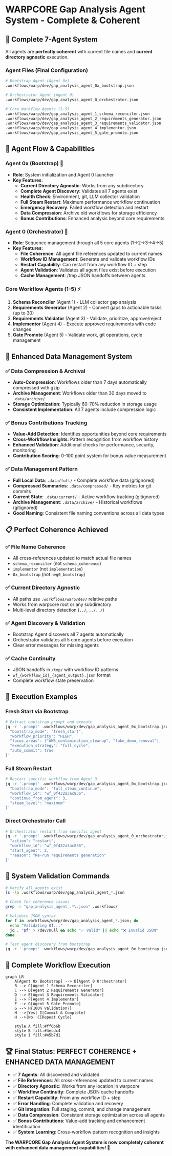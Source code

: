 # WARPCORE Gap Analysis Agent System - Complete & Coherent

## 🎯 **Complete 7-Agent System**

All agents are **perfectly coherent** with current file names and **current directory agnostic** execution.

### **Agent Files (Final Configuration)**
```bash
# Bootstrap Agent (Agent 0x)
.workflows/warp/dev/gap_analysis_agent_0x_bootstrap.json

# Orchestrator Agent (Agent 0)
.workflows/warp/dev/gap_analysis_agent_0_orchestrator.json

# Core Workflow Agents (1-5)
.workflows/warp/dev/gap_analysis_agent_1_schema_reconciler.json
.workflows/warp/dev/gap_analysis_agent_2_requirements_generator.json  
.workflows/warp/dev/gap_analysis_agent_3_requirements_validator.json
.workflows/warp/dev/gap_analysis_agent_4_implementor.json
.workflows/warp/dev/gap_analysis_agent_5_gate_promote.json
```

## 🔄 **Agent Flow & Capabilities**

### **Agent 0x (Bootstrap)** 🚀
- **Role**: System initialization and Agent 0 launcher
- **Key Features**:
  - **Current Directory Agnostic**: Works from any subdirectory
  - **Complete Agent Discovery**: Validates all 7 agents exist
  - **Health Check**: Environment, git, LLM collector validation
  - **Full Steam Restart**: Maximum performance workflow continuation
  - **Emergency Recovery**: Failed workflow detection and restart
  - **Data Compression**: Archive old workflows for storage efficiency
  - **Bonus Contributions**: Enhanced analysis beyond core requirements

### **Agent 0 (Orchestrator)** 🎯  
- **Role**: Sequence management through all 5 core agents (1→2→3→4→5)
- **Key Features**:
  - **File Coherence**: All agent file references updated to current names
  - **Workflow ID Management**: Generate and validate workflow IDs
  - **Restart Capability**: Can restart from any workflow ID + step
  - **Agent Validation**: Validates all agent files exist before execution
  - **Cache Management**: /tmp JSON handoffs between agents

### **Core Workflow Agents (1-5)** ⚡
1. **Schema Reconciler** (Agent 1) - LLM collector gap analysis  
2. **Requirements Generator** (Agent 2) - Convert gaps to actionable tasks (up to 30)
3. **Requirements Validator** (Agent 3) - Validate, prioritize, approve/reject
4. **Implementor** (Agent 4) - Execute approved requirements with code changes
5. **Gate Promote** (Agent 5) - Validate work, git operations, cycle management

## 💾 **Enhanced Data Management System**

### ✅ **Data Compression & Archival**
- **Auto-Compression**: Workflows older than 7 days automatically compressed with gzip
- **Archive Management**: Workflows older than 30 days moved to `.data/archive/`
- **Storage Optimization**: Typically 60-70% reduction in storage usage
- **Consistent Implementation**: All 7 agents include compression logic

### ✅ **Bonus Contributions Tracking**
- **Value-Add Detection**: Identifies opportunities beyond core requirements
- **Cross-Workflow Insights**: Pattern recognition from workflow history
- **Enhanced Validation**: Additional checks for performance, security, monitoring
- **Contribution Scoring**: 0-100 point system for bonus value measurement

### ✅ **Data Management Pattern**
- **Full Local Data**: `.data/full/` - Complete workflow data (gitignored)
- **Compressed Summaries**: `.data/compressed/` - Key metrics for git commits
- **Current State**: `.data/current/` - Active workflow tracking (gitignored)
- **Archive Management**: `.data/archive/` - Historical workflows (gitignored)
- **Good Naming**: Consistent file naming conventions across all data types

## 📋 **Perfect Coherence Achieved**

### ✅ **File Name Coherence**
- All cross-references updated to match actual file names
- `schema_reconciler` (not `schema_coherence`) 
- `implementor` (not `implementation`)
- `0x_bootstrap` (not `neg0_bootstrap`)

### ✅ **Current Directory Agnostic**
- All paths use `.workflows/warp/dev/` relative paths
- Works from warpcore root or any subdirectory
- Multi-level directory detection (`../`, `../../`)

### ✅ **Agent Discovery & Validation**
- Bootstrap Agent discovers all 7 agents automatically
- Orchestrator validates all 5 core agents before execution
- Clear error messages for missing agents

### ✅ **Cache Continuity**
- JSON handoffs in `/tmp/` with workflow ID patterns
- `wf_{workflow_id}_{agent_output}.json` format
- Complete workflow state preservation

## 🚀 **Execution Examples**

### **Fresh Start via Bootstrap**
```bash
# Extract bootstrap prompt and execute
jq -r '.prompt' .workflows/warp/dev/gap_analysis_agent_0x_bootstrap.json | execute_with_input '{
  "bootstrap_mode": "fresh_start",
  "workflow_priority": "HIGH",
  "focus_areas": ["AWS_contamination_cleanup", "fake_demo_removal"],
  "execution_strategy": "full_cycle",
  "auto_commit": true
}'
```

### **Full Steam Restart** 
```bash
# Restart specific workflow from Agent 3
jq -r '.prompt' .workflows/warp/dev/gap_analysis_agent_0x_bootstrap.json | execute_with_input '{
  "bootstrap_mode": "full_steam_continue",
  "workflow_id": "wf_0f432a3ac836",
  "continue_from_agent": 3,
  "steam_level": "maximum"
}'
```

### **Direct Orchestrator Call**
```bash
# Orchestrator restart from specific agent
jq -r '.prompt' .workflows/warp/dev/gap_analysis_agent_0_orchestrator.json | execute_with_input '{
  "action": "restart",
  "workflow_id": "wf_0f432a3ac836", 
  "start_agent": 2,
  "reason": "Re-run requirements generation"
}'
```

## 🔧 **System Validation Commands**

```bash
# Verify all agents exist
ls -la .workflows/warp/dev/gap_analysis_agent_*.json

# Check for coherence issues
grep -r "gap_analysis_agent_.*\.json" .workflows/

# Validate JSON syntax
for f in .workflows/warp/dev/gap_analysis_agent_*.json; do
  echo "Validating $f..."
  jq . "$f" > /dev/null && echo "✅ Valid" || echo "❌ Invalid JSON"
done

# Test agent discovery from bootstrap
jq -r '.prompt' .workflows/warp/dev/gap_analysis_agent_0x_bootstrap.json | grep "discover_all_agents"
```

## 🎯 **Complete Workflow Execution**

```mermaid
graph LR
    A[Agent 0x Bootstrap] --> B[Agent 0 Orchestrator]
    B --> C[Agent 1 Schema Reconciler]
    C --> D[Agent 2 Requirements Generator]
    D --> E[Agent 3 Requirements Validator]  
    E --> F[Agent 4 Implementor]
    F --> G[Agent 5 Gate Promote]
    G --> H{100% Validation?}
    H -->|Yes| I[Commit & Complete]
    H -->|No| C[Repeat Cycle]
    
    style A fill:#ff6b6b
    style B fill:#4ecdc4
    style I fill:#45b7d1
```

## 🏆 **Final Status: PERFECT COHERENCE + ENHANCED DATA MANAGEMENT**

- ✅ **7 Agents**: All discovered and validated
- ✅ **File References**: All cross-references updated to current names
- ✅ **Directory Agnostic**: Works from any location in warpcore
- ✅ **Workflow Continuity**: Complete JSON cache handoffs
- ✅ **Restart Capability**: From any workflow ID + step
- ✅ **Error Handling**: Complete validation and recovery
- ✅ **Git Integration**: Full staging, commit, and change management
- ✅ **Data Compression**: Consistent storage optimization across all agents
- ✅ **Bonus Contributions**: Value-add tracking and enhancement identification
- ✅ **System Learning**: Cross-workflow pattern recognition and insights

**The WARPCORE Gap Analysis Agent System is now completely coherent with enhanced data management capabilities! 🚀**
